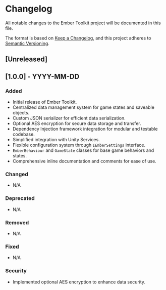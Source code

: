 # Changelog

All notable changes to the Ember Toolkit project will be documented in this file.

The format is based on [Keep a Changelog](https://keepachangelog.com/en/1.0.0/), and this project adheres to [Semantic Versioning](https://semver.org/spec/v2.0.0.html).

## [Unreleased]

## [1.0.0] - YYYY-MM-DD

### Added

- Initial release of Ember Toolkit.
- Centralized data management system for game states and saveable objects.
- Custom JSON serializer for efficient data serialization.
- Optional AES encryption for secure data storage and transfer.
- Dependency Injection framework integration for modular and testable codebase.
- Simplified integration with Unity Services.
- Flexible configuration system through `IEmberSettings` interface.
- `EmberBehaviour` and `GameState` classes for base game behaviors and states.
- Comprehensive inline documentation and comments for ease of use.

### Changed

- N/A

### Deprecated

- N/A

### Removed

- N/A

### Fixed

- N/A

### Security

- Implemented optional AES encryption to enhance data security.

